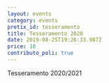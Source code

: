 ```yaml
---
layout: events
category: events
pretix_id: tesseramento
title: Tesseramento 2020
date: 2019-08-25T19:26:33.987Z	
price: 10
contributo_poli: true
---
```

Tesseramento 2020/2021
